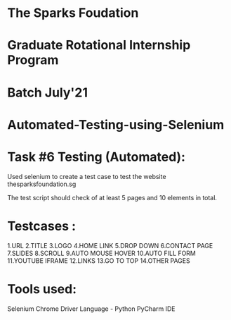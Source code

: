 # The Sparks Foudation
# Graduate Rotational Internship Program
# Batch July'21
# Automated-Testing-using-Selenium


# Task #6 Testing (Automated):
Used selenium to create a test case to test the website thesparksfoundation.sg

The test script should check of at least 5 pages and 10 elements in total.

# Testcases :
1.URL
2.TITLE
3.LOGO
4.HOME LINK
5.DROP DOWN
6.CONTACT PAGE
7.SLIDES
8.SCROLL
9.AUTO MOUSE HOVER
10.AUTO FILL FORM
11.YOUTUBE IFRAME
12.LINKS
13.GO TO TOP
14.OTHER PAGES 


# Tools used:
Selenium
Chrome Driver
Language - Python
PyCharm IDE
